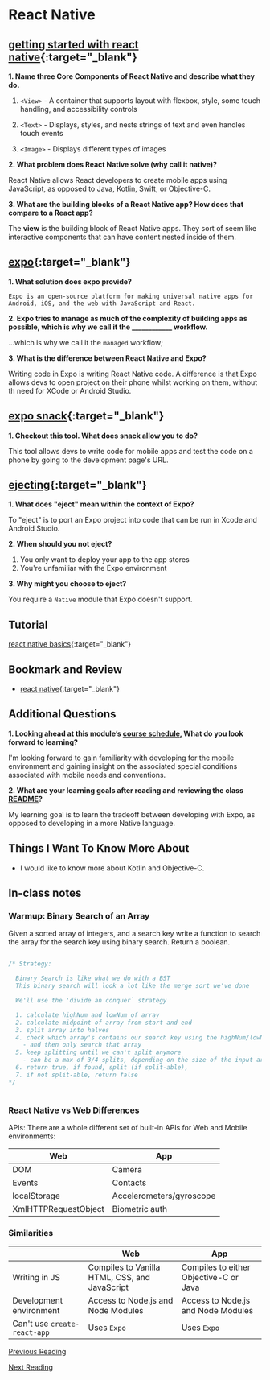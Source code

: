 # React Native

## [getting started with react native](https://facebook.github.io/react-native/docs/getting-started){:target="_blank"}

**1. Name three Core Components of React Native and describe what they do.**

1. `<View>` - A container that supports layout with flexbox, style, some touch handling, and accessibility controls

2. `<Text>` - Displays, styles, and nests strings of text and even handles touch events

3. `<Image>` - Displays different types of images

**2. What problem does React Native solve (why call it native)?**

React Native allows React developers to create mobile apps using JavaScript, as opposed to Java, Kotlin, Swift, or Objective-C.

**3. What are the building blocks of a React Native app?  How does that compare to a React app?**

The **view** is the building block of React Native apps. They sort of seem like interactive <Card-like> components that can have content nested inside of them.

## [expo](https://expo.io/){:target="_blank"}

**1. What solution does expo provide?**

`Expo is an open-source platform for making universal native apps for Android, iOS, and the web with JavaScript and React.`

**2. Expo tries to manage as much of the complexity of building apps as possible, which is why we call it the ____________ workflow.**

...which is why we call it the `managed` workflow;

**3. What is the difference between React Native and Expo?**

Writing code in Expo is writing React Native code. A difference is that Expo allows devs to open project on their phone whilst working on them, without th need for XCode or Android Studio.

## [expo snack](https://snack.expo.io/){:target="_blank"}

**1. Checkout this tool. What does snack allow you to do?**

This tool allows devs to write code for mobile apps and test the code on a phone by going to the development page's URL.

## [ejecting](https://docs.expo.io/versions/latest/expokit/eject){:target="_blank"}

**1. What does "eject" mean within the context of Expo?**

To "eject" is to port an Expo project into code that can be run in Xcode and Android Studio.

**2. When should you not eject?**

1. You only want to deploy your app to the app stores
2. You're unfamiliar with the Expo environment

**3. Why might you choose to eject?**

You require a `Native` module that Expo doesn't support.

## Tutorial

[react native basics](https://facebook.github.io/react-native/docs/tutorial){:target="_blank"}

## Bookmark and Review

- [react native](https://facebook.github.io/react-native/){:target="_blank"}

## Additional Questions

**1. Looking ahead at this module’s [course schedule](https://codefellows.github.io/code-401-javascript-guide/curriculum/#module-7), What do you look forward to learning?**

I'm looking forward to gain familiarity with developing for the mobile environment and gaining insight on the associated special conditions associated with mobile needs and conventions.

**2. What are your learning goals after reading and reviewing the class [README](https://codefellows.github.io/code-401-javascript-guide/curriculum/)?**

My learning goal is to learn the tradeoff between developing with Expo, as opposed to developing in a more Native language.

## Things I Want To Know More About

- I would like to know more about Kotlin and Objective-C.

## In-class notes

### Warmup: Binary Search of an Array

Given a sorted array of integers, and a search key write a function to search the array for the search key using binary search. Return a boolean.

``` JavaScript

/* Strategy: 

  Binary Search is like what we do with a BST
  This binary search will look a lot like the merge sort we've done

  We'll use the 'divide an conquer` strategy

  1. calculate highNum and lowNum of array
  2. calculate midpoint of array from start and end
  3. split array into halves
  4. check which array's contains our search key using the highNum/lowNum from the array
    - and then only search that array
  5. keep splitting until we can't split anymore
    - can be a max of 3/4 splits, depending on the size of the input array
  6. return true, if found, split (if split-able),
  7. if not split-able, return false
*/



```

### React Native vs Web Differences

APIs: There are a whole different set of built-in APIs for Web and Mobile environments:

| Web                  | App                      |
|----------------------|--------------------------|
| DOM                  | Camera                   |
| Events               | Contacts                 |
| localStorage         | Accelerometers/gyroscope |
| XmlHTTPRequestObject | Biometric auth           |

### Similarities

|                              | Web                                           | App                                    |
|------------------------------|-----------------------------------------------|----------------------------------------|
| Writing in JS                | Compiles to Vanilla HTML, CSS, and JavaScript | Compiles to either Objective-C or Java |
| Development environment      | Access to Node.js and Node Modules            | Access to Node.js and Node Modules     |
| Can't use `create-react-app` | Uses `Expo`                                   | Uses `Expo`                            |


[Previous Reading](./class-39.md)

[Next Reading](./class-43.md)
